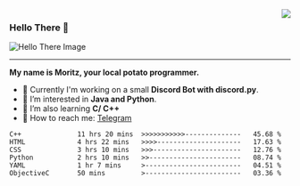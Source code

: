 <img align="right" src="https://visitor-badge.laobi.icu/badge?page_id=RealPotatoe.RealPotatoe">

### Hello There 👋

![Hello There Image](https://media.giphy.com/media/xTiIzJSKB4l7xTouE8/giphy.gif)

***

**My name is Moritz, your local potato programmer.**

* 💫 Currently I'm working on a small **Discord Bot with discord.py**.
* 🧠 I’m interested in **Java and Python**.
* 📖 I’m also learning **C/ C++**
* 💬 How to reach me: <a href="https://t.me/ThePotatoe">Telegram</a>

<!--START_SECTION:waka-->

```text
C++              11 hrs 20 mins  >>>>>>>>>>>--------------   45.68 %
HTML             4 hrs 22 mins   >>>>---------------------   17.63 %
CSS              3 hrs 10 mins   >>>----------------------   12.76 %
Python           2 hrs 10 mins   >>-----------------------   08.74 %
YAML             1 hr 7 mins     >------------------------   04.51 %
ObjectiveC       50 mins         >------------------------   03.36 %
```

<!--END_SECTION:waka-->
